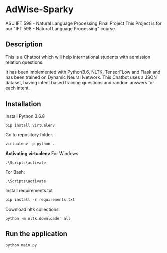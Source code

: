 # AdWise-Sparky
ASU IFT 598 - Natural Language Processing Final Project
This Project is for our "IFT 598 - Natural Language Processing" course.

## Description
This is a Chatbot which will help international students with admission relation questions.

It has been implemented with Python3.6, NLTK, TensorFLow and Flask and has been trained on Dynamic Neural Network.
This Chatbot uses a JSON dataset, having intent based training questions and random answers for each intent.

## Installation
Install Python 3.6.8
```
pip install virtualenv
```
Go to repository folder.
```
virtualenv -p python .
```
**Activating virtualenv**
For Windows:
```
.\Scripts\activate
```
For Bash:
```
.\Scripts\activate
```
Install requirements.txt
```
pip install -r requirements.txt
```
Download nltk collections:
```
python -m nltk.downloader all
```

## Run the application
```
python main.py
```
